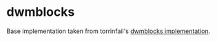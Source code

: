 # dwmblocks

Base implementation taken from torrinfail's [dwmblocks implementation](https://github.com/torrinfail/dwmblocks).
